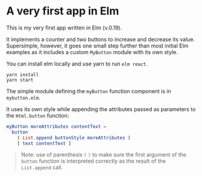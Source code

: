 # A very first app in Elm

This is my very first app written in Elm (v.0.19).

It implements a counter and two buttons to increase and decrease its value.
Supersimple, however, it goes one small step further than most initial
Elm examples as it includes a custom `MyButton` module with its own style.

You can install elm locally and use yarn to run `elm react`.

```
yarn install
yarn start
```

The simple module defining the `myButton` function component is in `mybutton.elm`.

It uses its own style while appending the attributes passed as parameters to the `Html.button` function:

```elm
myButton moreAttributes contentText =
  button
    ( List.append buttonStyle moreAttributes )
    [ text contentText ]
```

> Note: use of parenthesis `(` `)` to make sure the first argument of the `button`
function is interpreted correctly as the result of the `List.append` call.

